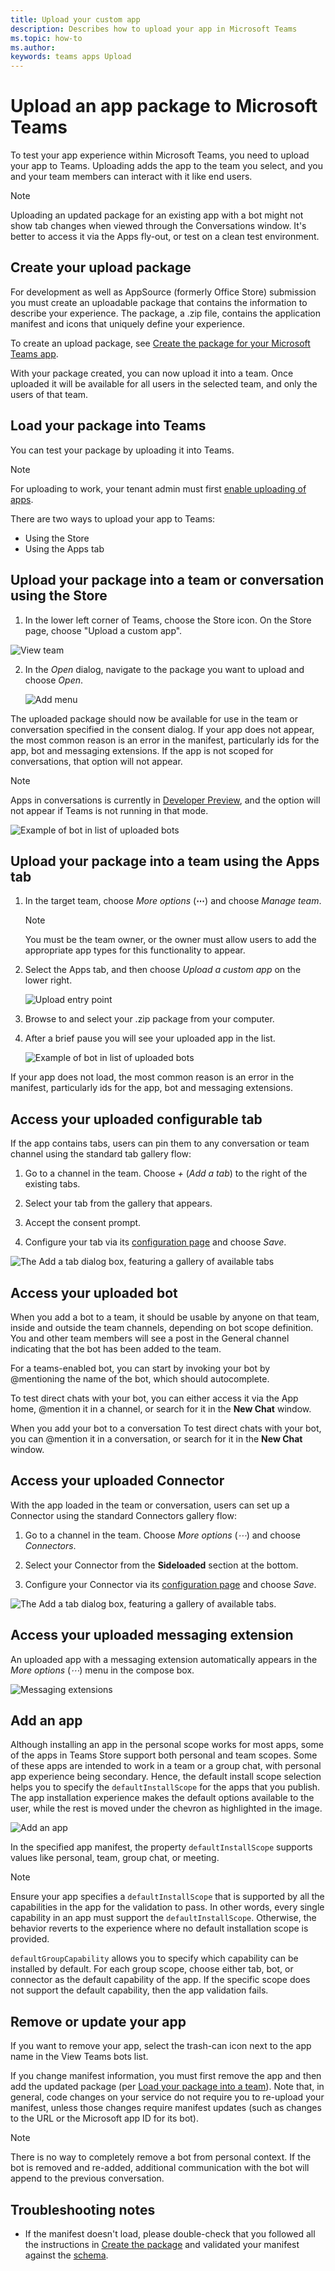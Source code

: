 ```yaml
---
title: Upload your custom app
description: Describes how to upload your app in Microsoft Teams
ms.topic: how-to
ms.author: 
keywords: teams apps Upload
---
```

# Upload an app package to Microsoft Teams

To test your app experience within Microsoft Teams, you need to upload your app to Teams. Uploading adds the app to the team you select, and you and your team members can interact with it like end users.

> [!NOTE]
> Uploading an updated package for an existing app with a bot might not show tab changes when viewed through the Conversations window. It's better to access it via the Apps fly-out, or test on a clean test environment.

## Create your upload package

For development as well as AppSource (formerly Office Store) submission you must create an uploadable package that contains the information to describe your experience. The package, a .zip file, contains the application manifest and icons that uniquely define your experience.

To create an upload package, see [Create the package for your Microsoft Teams app](../build-and-test/apps-package.md).

With your package created, you can now upload it into a team. Once uploaded it will be available for all users in the selected team, and only the users of that team.

## Load your package into Teams

You can test your package by uploading it into Teams.

> [!NOTE]
> For uploading to work, your tenant admin must first [enable uploading of apps](/microsoftteams/admin-settings).

There are two ways to upload your app to Teams:

* Using the Store
* Using the Apps tab

## Upload your package into a team or conversation using the Store

1. In the lower left corner of Teams, choose the Store icon. On the Store page, choose "Upload a custom app".

  ![View team](../../assets/images/store-upload-a-custom-app2.png)

2. In the *Open* dialog, navigate to the package you want to upload and choose *Open*.

   ![Add menu](../../assets/images/NewappAddmenudropdown.png)

The uploaded package should now be available for use in the team or conversation specified in the consent dialog. If your app does not appear, the most common reason is an error in the manifest, particularly ids for the app, bot and messaging extensions. If the app is not scoped for conversations, that option will not appear.

>[!NOTE]
> Apps in conversations is currently in [Developer Preview](../../resources/dev-preview/developer-preview-intro.md), and the option will not appear if Teams is not running in that mode.

![Example of bot in list of uploaded bots](../../assets/images/botinlist.jpg)

## Upload your package into a team using the Apps tab

1. In the target team, choose *More options* (**&#8943;**) and choose *Manage team*.

   > [!NOTE]
   > You must be the team owner, or the owner must allow users to add the appropriate app types for this functionality to appear.

2. Select the Apps tab, and then choose *Upload a custom app* on the lower right.

   ![Upload entry point](../../assets/images/UploadACustomApp.png)

3. Browse to and select your .zip package from your computer.

4. After a brief pause you will see your uploaded app in the list.

   ![Example of bot in list of uploaded bots](../../assets/images/botinlist.jpg)

If your app does not load, the most common reason is an error in the manifest, particularly ids for the app, bot and messaging extensions.

## Access your uploaded configurable tab

If the app contains tabs, users can pin them to any conversation or team channel using the standard tab gallery flow:

1. Go to a channel in the team. Choose *+* (*Add a tab*) to the right of the existing tabs.

2. Select your tab from the gallery that appears.

3. Accept the consent prompt.

4. Configure your tab via its [configuration page](../../tabs/how-to/create-tab-pages/configuration-page.md) and choose *Save*.

  ![The Add a tab dialog box, featuring a gallery of available tabs](../../assets/images/tab_gallery.png)

## Access your uploaded bot

When you add a bot to a team, it should be usable by anyone on that team, inside and outside the team channels, depending on bot scope definition. You and other team members will see a post in the General channel indicating that the bot has been added to the team.

For a teams-enabled bot, you can start by invoking your bot by @mentioning the name of the bot, which should autocomplete.

To test direct chats with your bot, you can either access it via the App home, @mention it in a channel, or search for it in the **New Chat** window.

When you add your bot to a conversation To test direct chats with your bot, you can @mention it in a conversation, or search for it in the **New Chat** window.

## Access your uploaded Connector

With the app loaded in the team or conversation, users can set up a Connector using the standard Connectors gallery flow:

1. Go to a channel in the team. Choose *More options* (*&#8943;*) and choose *Connectors*.

2. Select your Connector from the **Sideloaded** section at the bottom.

3. Configure your Connector via its [configuration page](../../webhooks-and-connectors/how-to/connectors-creating.md) and choose *Save*.

  ![The Add a tab dialog box, featuring a gallery of available tabs.](../../assets/images/connector_gallery.png)

## Access your uploaded messaging extension

An uploaded app with a messaging extension automatically appears in the *More options* (*&#8943;*) menu in the compose box.

![Messaging extensions](../../assets/images/compose-extensions/cesampleapp.png)

## Add an app

Although installing an app in the personal scope works for most apps, some of the apps in Teams Store support both personal and team scopes.
Some of these apps are intended to work in a team or a group chat, with personal app experience being secondary.
Hence, the default install scope selection helps you to specify the `defaultInstallScope` for the apps that you publish. The app installation experience makes the default options available to the user, while the rest is moved under the chevron as highlighted in the image.

![Add an app](../../assets/images/compose-extensions/addanapp.png)

In the specified app manifest, the property `defaultInstallScope` supports values like personal, team, group chat, or meeting.

> [!NOTE]
> Ensure your app specifies a `defaultInstallScope` that is supported by all the capabilities in the app for the validation to pass. In other words, every single capability in an app must support the `defaultInstallScope`. Otherwise, the behavior reverts to the experience where no default installation scope is provided.

`defaultGroupCapability` allows you to specify which capability can be installed by default. For each group scope, choose either tab, bot, or connector as the default capability of the app. If the specific scope does not support the default capability, then the app validation fails.

## Remove or update your app

If you want to remove your app, select the trash-can icon next to the app name in the View Teams bots list.

If you change manifest information, you must first remove the app and then add the updated package (per [Load your package into a team](#load-your-package-into-teams)). Note that, in general, code changes on your service do not require you to re-upload your manifest, unless those changes require manifest updates (such as changes to the URL or the Microsoft app ID for its bot).

> [!NOTE]
> There is no way to completely remove a bot from personal context. If the bot is removed and re-added, additional communication with the bot will append to the previous conversation.

## Troubleshooting notes

* If the manifest doesn't load, please double-check that you followed all the instructions in [Create the package](../../concepts/build-and-test/apps-package.md) and validated your manifest against the [schema](../../resources/schema/manifest-schema.md).
